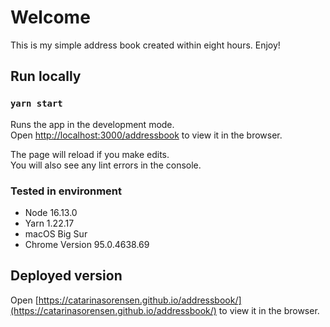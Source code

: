 # Welcome

This is my simple address book created within eight hours. Enjoy!

## Run locally

### `yarn start`

Runs the app in the development mode.\
Open [http://localhost:3000/addressbook](http://localhost:3000/addressbook) to view it in the browser.

The page will reload if you make edits.\
You will also see any lint errors in the console.

### Tested in environment

- Node 16.13.0
- Yarn 1.22.17
- macOS Big Sur
- Chrome Version 95.0.4638.69

## Deployed version

Open [https://catarinasorensen.github.io/addressbook/](https://catarinasorensen.github.io/addressbook/) to view it in the browser.
